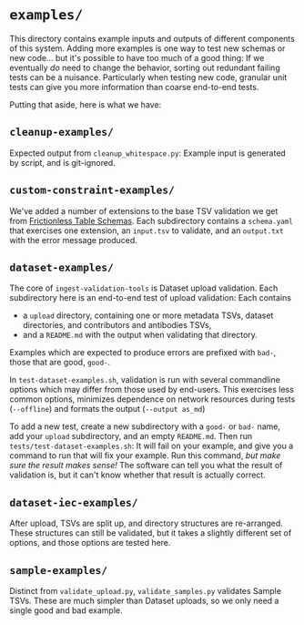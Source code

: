 # `examples/`

This directory contains example inputs and outputs of different components of this system.
Adding more examples is one way to test new schemas or new code...
but it's possible to have too much of a good thing:
If we eventually _do_ need to change the behavior,
sorting out redundant failing tests can be a nuisance.
Particularly when testing new code, granular unit tests can give you more information than coarse end-to-end tests.

Putting that aside, here is what we have:

## `cleanup-examples/`

Expected output from `cleanup_whitespace.py`: Example input is generated by script, and is git-ignored.

## `custom-constraint-examples/`

We've added a number of extensions to the base TSV validation we get from
[Frictionless Table Schemas](https://specs.frictionlessdata.io/table-schema/).
Each subdirectory contains a `schema.yaml` that exercises one extension,
an `input.tsv` to validate, and an `output.txt` with the error message produced.

## `dataset-examples/`

The core of `ingest-validation-tools` is Dataset upload validation.
Each subdirectory here is an end-to-end test of upload validation: Each contains
- a `upload` directory, containing one or more metadata TSVs, dataset directories, and contributors and antibodies TSVs,
- and a `README.md` with the output when validating that directory.

Examples which are expected to produce errors are prefixed with `bad-`, those that are good, `good-`.

In `test-dataset-examples.sh`, validation is run with several commandline options which may differ
from those used by end-users. This exercises less common options,
minimizes dependence on network resources during tests (`--offline`) and formats the output (`--output as_md`)

To add a new test, create a new subdirectory with a `good-` or `bad-` name, add your `upload` subdirectory,
and an empty `README.md`. Then run `tests/test-dataset-examples.sh`: It will fail on your example,
and give you a command to run that will fix your example. Run this command, _but make sure the result makes sense!_
The software can tell you what the result of validation is, but it can't know whether that result is actually correct.

## `dataset-iec-examples/`

After upload, TSVs are split up, and directory structures are re-arranged.
These structures can still be validated, but it takes a slightly different set of options,
and those options are tested here. 

## `sample-examples/`

Distinct from `validate_upload.py`, `validate_samples.py` validates Sample TSVs.
These are much simpler than Dataset uploads, so we only need a single good and bad example.
